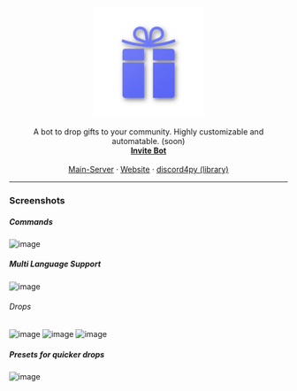 <br />
<div align="center">
  <a href="https://discord.gg/desky">
    <img src="https://github.com/DevSkyOne/Drops/raw/main/assets/present.png" height=200 width=200 alt="Logo">
  </a>

  <p align="center">
    A bot to drop gifts to your community. Highly customizable and automatable. (soon)
    <br />
    <a href="https://discord.com/api/oauth2/authorize?client_id=913836564403064832&permissions=117760&scope=applications.commands%20bot"><b>Invite Bot</b></a>
    <br />
    <br />
    <a href="https://discord.gg/devsky">Main-Server</a>
    ·
    <a href="https://devsky.one">Website</a>
    ·
    <a href="https://discord4py.dev/tree/developer" alt="discord4py is the Discord API-Wrapper the Drops-Bot uses">discord4py (library)</a>
  </p>
</div>

---

### Screenshots


##### Commands
![image](https://user-images.githubusercontent.com/28011628/200163555-5cb6c714-5237-4cc1-85fe-207dd112fa12.png)

##### Multi Language Support
![image](https://user-images.githubusercontent.com/28011628/200163575-c2f5e47d-a5db-48b6-93e1-f2ad9199476a.png)


###### Drops
![image](https://user-images.githubusercontent.com/28011628/200163715-08ab9c17-9c07-4223-b849-af50dc4eb561.png)
![image](https://user-images.githubusercontent.com/28011628/200163724-df0af673-adf1-47b9-9097-259421013f1e.png)
![image](https://user-images.githubusercontent.com/28011628/200163749-a103d527-e169-48fa-a76c-d8745156c88a.png)



##### Presets for quicker drops
![image](https://user-images.githubusercontent.com/28011628/200163702-e994350c-0a63-4700-a574-6d9ff48c96a0.png)

